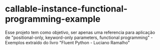 # callable-instance-functional-programming-example
Esse projeto tem como objetivo, ser apenas uma referencia para aplicação de "positional-only, keyword-only parameters, functional programming" - Exemplos extraído do livro "Fluent Python - Luciano Ramalho"
